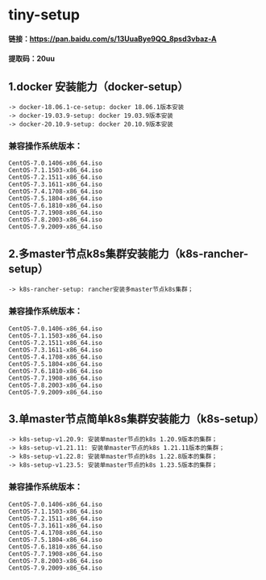 # tiny-setup
#### 链接：https://pan.baidu.com/s/13UuaBye9QQ_8psd3vbaz-A 
#### 提取码：20uu

## 1.docker 安装能力（docker-setup）  
	-> docker-18.06.1-ce-setup: docker 18.06.1版本安装  
	-> docker-19.03.9-setup: docker 19.03.9版本安装  
	-> docker-20.10.9-setup: docker 20.10.9版本安装  
### 兼容操作系统版本：  
	CentOS-7.0.1406-x86_64.iso  
	CentOS-7.1.1503-x86_64.iso  
	CentOS-7.2.1511-x86_64.iso  
	CentOS-7.3.1611-x86_64.iso  
	CentOS-7.4.1708-x86_64.iso  
	CentOS-7.5.1804-x86_64.iso  
	CentOS-7.6.1810-x86_64.iso  
	CentOS-7.7.1908-x86_64.iso  
	CentOS-7.8.2003-x86_64.iso  
	CentOS-7.9.2009-x86_64.iso  
	
## 2.多master节点k8s集群安装能力（k8s-rancher-setup）
	-> k8s-rancher-setup: rancher安装多master节点k8s集群；  
### 兼容操作系统版本：  
	CentOS-7.0.1406-x86_64.iso  
	CentOS-7.1.1503-x86_64.iso  
	CentOS-7.2.1511-x86_64.iso  
	CentOS-7.3.1611-x86_64.iso  
	CentOS-7.4.1708-x86_64.iso  
	CentOS-7.5.1804-x86_64.iso  
	CentOS-7.6.1810-x86_64.iso  
	CentOS-7.7.1908-x86_64.iso  
	CentOS-7.8.2003-x86_64.iso  
	CentOS-7.9.2009-x86_64.iso  
	
	
## 3.单master节点简单k8s集群安装能力（k8s-setup）  
	-> k8s-setup-v1.20.9: 安装单master节点的k8s 1.20.9版本的集群；  
	-> k8s-setup-v1.21.11: 安装单master节点的k8s 1.21.11版本的集群；  
	-> k8s-setup-v1.22.8: 安装单master节点的k8s 1.22.8版本的集群；  
	-> k8s-setup-v1.23.5: 安装单master节点的k8s 1.23.5版本的集群；  
	
### 兼容操作系统版本：  
	CentOS-7.0.1406-x86_64.iso  
	CentOS-7.1.1503-x86_64.iso  
	CentOS-7.2.1511-x86_64.iso  
	CentOS-7.3.1611-x86_64.iso  
	CentOS-7.4.1708-x86_64.iso  
	CentOS-7.5.1804-x86_64.iso  
	CentOS-7.6.1810-x86_64.iso  
	CentOS-7.7.1908-x86_64.iso  
	CentOS-7.8.2003-x86_64.iso  
	CentOS-7.9.2009-x86_64.iso  
